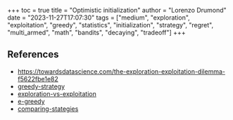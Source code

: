 +++
toc = true
title = "Optimistic initialization"
author = "Lorenzo Drumond"
date = "2023-11-27T17:07:30"
tags = ["medium",  "exploration",  "exploitation",  "greedy",  "statistics",  "initialization",  "strategy",  "regret",  "multi_armed",  "math",  "bandits",  "decaying",  "tradeoff"]
+++



## References
- https://towardsdatascience.com/the-exploration-exploitation-dilemma-f5622fbe1e82
- [greedy-strategy](/wiki/greedy-strategy/)
- [exploration-vs-exploitation](/wiki/exploration-vs-exploitation/)
- [e-greedy](/wiki/e-greedy/)
- [comparing-stategies](/wiki/comparing-stategies/)
